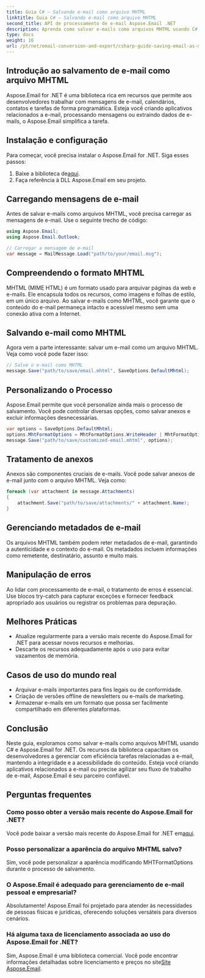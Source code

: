 ```yaml
---
title: Guia C# – Salvando e-mail como arquivo MHTML
linktitle: Guia C# – Salvando e-mail como arquivo MHTML
second_title: API de processamento de e-mail Aspose.Email .NET
description: Aprenda como salvar e-mails como arquivos MHTML usando C# e Aspose.Email for .NET. Guia passo a passo com exemplos de código e perguntas frequentes.
type: docs
weight: 16
url: /pt/net/email-conversion-and-export/csharp-guide-saving-email-as-mhtml-file/
---
```


## Introdução ao salvamento de e-mail como arquivo MHTML

Aspose.Email for .NET é uma biblioteca rica em recursos que permite aos desenvolvedores trabalhar com mensagens de e-mail, calendários, contatos e tarefas de forma programática. Esteja você criando aplicativos relacionados a e-mail, processando mensagens ou extraindo dados de e-mails, o Aspose.Email simplifica a tarefa.

## Instalação e configuração

Para começar, você precisa instalar o Aspose.Email for .NET. Siga esses passos:

1.  Baixe a biblioteca de[aqui](https://releases.aspose.com/email/net).
2. Faça referência à DLL Aspose.Email em seu projeto.

## Carregando mensagens de e-mail

Antes de salvar e-mails como arquivos MHTML, você precisa carregar as mensagens de e-mail. Use o seguinte trecho de código:

```csharp
using Aspose.Email;
using Aspose.Email.Outlook;

// Carregar a mensagem de e-mail
var message = MailMessage.Load("path/to/your/email.msg");
```

## Compreendendo o formato MHTML

MHTML (MIME HTML) é um formato usado para arquivar páginas da web e e-mails. Ele encapsula todos os recursos, como imagens e folhas de estilo, em um único arquivo. Ao salvar e-mails como MHTML, você garante que o conteúdo do e-mail permaneça intacto e acessível mesmo sem uma conexão ativa com a Internet.

## Salvando e-mail como MHTML

Agora vem a parte interessante: salvar um e-mail como um arquivo MHTML. Veja como você pode fazer isso:

```csharp
// Salve o e-mail como MHTML
message.Save("path/to/save/email.mhtml", SaveOptions.DefaultMhtml);
```

## Personalizando o Processo

Aspose.Email permite que você personalize ainda mais o processo de salvamento. Você pode controlar diversas opções, como salvar anexos e excluir informações desnecessárias.

```csharp
var options = SaveOptions.DefaultMhtml;
options.MhtFormatOptions = MhtFormatOptions.WriteHeader | MhtFormatOptions.HideExtraPrintHeader;
message.Save("path/to/save/customized-email.mhtml", options);
```

## Tratamento de anexos

Anexos são componentes cruciais de e-mails. Você pode salvar anexos de e-mail junto com o arquivo MHTML. Veja como:

```csharp
foreach (var attachment in message.Attachments)
{
    attachment.Save("path/to/save/attachments/" + attachment.Name);
}
```

## Gerenciando metadados de e-mail

Os arquivos MHTML também podem reter metadados de e-mail, garantindo a autenticidade e o contexto do e-mail. Os metadados incluem informações como remetente, destinatário, assunto e muito mais.

## Manipulação de erros

Ao lidar com processamento de e-mail, o tratamento de erros é essencial. Use blocos try-catch para capturar exceções e fornecer feedback apropriado aos usuários ou registrar os problemas para depuração.

## Melhores Práticas

- Atualize regularmente para a versão mais recente do Aspose.Email for .NET para acessar novos recursos e melhorias.
- Descarte os recursos adequadamente após o uso para evitar vazamentos de memória.

## Casos de uso do mundo real

- Arquivar e-mails importantes para fins legais ou de conformidade.
- Criação de versões offline de newsletters ou e-mails de marketing.
- Armazenar e-mails em um formato que possa ser facilmente compartilhado em diferentes plataformas.

## Conclusão

Neste guia, exploramos como salvar e-mails como arquivos MHTML usando C# e Aspose.Email for .NET. Os recursos da biblioteca capacitam os desenvolvedores a gerenciar com eficiência tarefas relacionadas a e-mail, mantendo a integridade e a acessibilidade do conteúdo. Esteja você criando aplicativos relacionados a e-mail ou precise agilizar seu fluxo de trabalho de e-mail, Aspose.Email é seu parceiro confiável.

## Perguntas frequentes

### Como posso obter a versão mais recente do Aspose.Email for .NET?

 Você pode baixar a versão mais recente do Aspose.Email for .NET em[aqui](https://releases.aspose.com/email/net).

### Posso personalizar a aparência do arquivo MHTML salvo?

Sim, você pode personalizar a aparência modificando MHTFormatOptions durante o processo de salvamento.

### O Aspose.Email é adequado para gerenciamento de e-mail pessoal e empresarial?

Absolutamente! Aspose.Email foi projetado para atender às necessidades de pessoas físicas e jurídicas, oferecendo soluções versáteis para diversos cenários.

### Há alguma taxa de licenciamento associada ao uso do Aspose.Email for .NET?

Sim, Aspose.Email é uma biblioteca comercial. Você pode encontrar informações detalhadas sobre licenciamento e preços no site[Site Aspose.Email](https://www.aspose.com/purchase/default.aspx).